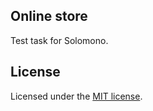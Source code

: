 ## Online store

Test task for Solomono.

## License

Licensed under the [MIT license](https://opensource.org/licenses/MIT).
